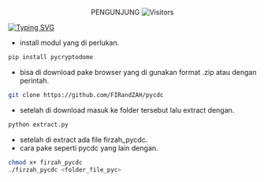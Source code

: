 
<p align="center"> 
 PENGUNJUNG 

 <img src="https://profile-counter.glitch.me/FIRandZAH/count.svg" alt="Visitors">
</p>

[![Typing SVG](https://readme-typing-svg.demolab.com?font=Fira+Code&pause=1000&color=00FF00&background=31FF9400&width=435&lines=Pycdc+converter+pyc+to+python)](https://git.io/typing-svg)

- install modul yang di perlukan.

```sh
pip install pycryptodome
```
- bisa di download pake browser yang di gunakan format .zip atau dengan perintah.
```sh
git clone https://github.com/FIRandZAH/pycdc
```
- setelah di download masuk ke folder tersebut lalu extract dengan.
```sh
python extract.py
```
- setelah di extract ada file firzah_pycdc.
- cara pake seperti pycdc yang lain dengan.
```sh
chmod x+ firzah_pycdc
./firzah_pycdc <folder_file_pyc>
```

